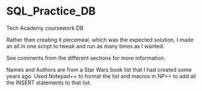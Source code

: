 # SQL_Practice_DB
Tech Academy coursework DB

Rather then creating it piecemeal, which was the expected solution, 
I made an all in one script to tweak and  run as many times as I 
wanted. 

See comments from the different sections for more information.

Names and Authors are from a Star Wars book list that I had created 
some years ago. Used Notepad++ to format the list and macros in NP++
to add all the INSERT statements to that list.
